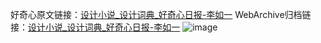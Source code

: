 好奇心原文链接：[设计小说_设计词典_好奇心日报-李如一](https://www.qdaily.com/articles/3923.html)
WebArchive归档链接：[设计小说_设计词典_好奇心日报-李如一](http://web.archive.org/web/20181006070154/http://www.qdaily.com:80/articles/3923.html)
![image](http://ww3.sinaimg.cn/large/007d5XDply1g3vdm0qgsnj30u02o57rf)